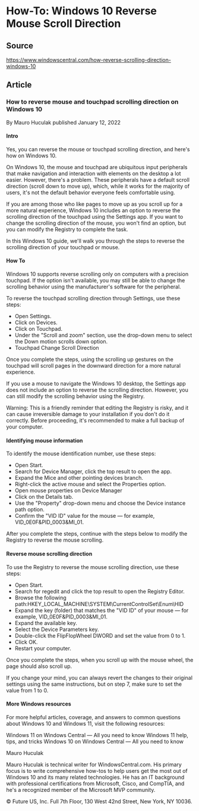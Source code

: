 # How-To: Windows 10 Reverse Mouse Scroll Direction

## Source

<https://www.windowscentral.com/how-reverse-scrolling-direction-windows-10>

## Article

### How to reverse mouse and touchpad scrolling direction on Windows 10

By Mauro Huculak published January 12, 2022

#### Intro

Yes, you can reverse the mouse or touchpad scrolling direction, and here's how
on Windows 10.

On Windows 10, the mouse and touchpad are ubiquitous input peripherals that make
navigation and interaction with elements on the desktop a lot easier. However,
there's a problem. These peripherals have a default scroll direction (scroll
down to move up), which, while it works for the majority of users, it's not the
default behavior everyone feels comfortable using.

If you are among those who like pages to move up as you scroll up for a more
natural experience, Windows 10 includes an option to reverse the scrolling
direction of the touchpad using the Settings app. If you want to change the
scrolling direction of the mouse, you won't find an option, but you can modify
the Registry to complete the task.

In this Windows 10 guide, we'll walk you through the steps to reverse the
scrolling direction of your touchpad or mouse.

#### How To

Windows 10 supports reverse scrolling only on computers with a precision
touchpad. If the option isn't available, you may still be able to change the
scrolling behavior using the manufacturer's software for the peripheral.

To reverse the touchpad scrolling direction through Settings, use these steps:

* Open Settings.
* Click on Devices.
* Click on Touchpad.
* Under the "Scroll and zoom" section, use the drop-down menu to select the Down
motion scrolls down option.
* Touchpad Change Scroll Direction

Once you complete the steps, using the scrolling up gestures on the touchpad
will scroll pages in the downward direction for a more natural experience.

If you use a mouse to navigate the Windows 10 desktop, the Settings app does not
include an option to reverse the scrolling direction. However, you can still
modify the scrolling behavior using the Registry.

Warning: This is a friendly reminder that editing the Registry is risky, and it
can cause irreversible damage to your installation if you don't do it correctly.
Before proceeding, it's recommended to make a full backup of your computer.

#### Identifying mouse information

To identify the mouse identification number, use these steps:

* Open Start.
* Search for Device Manager, click the top result to open the app.
* Expand the Mice and other pointing devices branch.
* Right-click the active mouse and select the Properties option.
* Open mouse properties on Device Manager
* Click on the Details tab.
* Use the "Property" drop-down menu and choose the Device instance path option.
* Confirm the "VID ID" value for the mouse — for example, VID_0E0F&PID_0003&MI_01.

After you complete the steps, continue with the steps below to modify the
Registry to reverse the mouse scrolling.

#### Reverse mouse scrolling direction

To use the Registry to reverse the mouse scrolling direction, use these steps:

* Open Start.
* Search for regedit and click the top result to open the Registry Editor.
* Browse the following path:HKEY_LOCAL_MACHINE\SYSTEM\CurrentControlSet\Enum\HID
* Expand the key (folder) that matches the "VID ID" of your mouse — for example,
VID_0E0F&PID_0003&MI_01.
* Expand the available key.
* Select the Device Parameters key.
* Double-click the FlipFlopWheel DWORD and set the value from 0 to 1.
* Click OK.
* Restart your computer.

Once you complete the steps, when you scroll up with the mouse wheel, the page
should also scroll up.

If you change your mind, you can always revert the changes to their original
settings using the same instructions, but on step 7, make sure to set the value
from 1 to 0.

#### More Windows resources

For more helpful articles, coverage, and answers to common questions about
Windows 10 and Windows 11, visit the following resources:

Windows 11 on Windows Central — All you need to know
Windows 11 help, tips, and tricks
Windows 10 on Windows Central — All you need to know

Mauro Huculak

Mauro Huculak is technical writer for WindowsCentral.com. His primary focus is
to write comprehensive how-tos to help users get the most out of Windows 10 and
its many related technologies. He has an IT background with professional
certifications from Microsoft, Cisco, and CompTIA, and he's a recognized member
of the Microsoft MVP community.

© Future US, Inc. Full 7th Floor, 130 West 42nd Street, New York, NY 10036.
